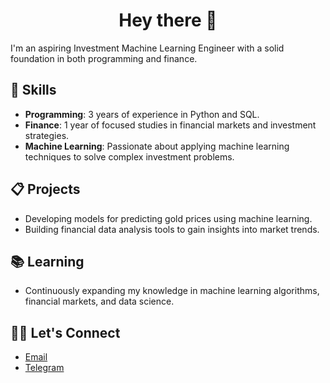 <div  align="center">
 <h1> Hey there 👋</h1>
</div>
I'm an aspiring Investment Machine Learning Engineer with a solid foundation in both programming and finance.

## 🧠 Skills
- **Programming**: 3 years of experience in Python and SQL.
- **Finance**: 1 year of focused studies in financial markets and investment strategies.
- **Machine Learning**: Passionate about applying machine learning techniques to solve complex investment problems.

## 📋 Projects
- Developing models for predicting gold prices using machine learning.
- Building financial data analysis tools to gain insights into market trends.

## 📚 Learning
- Continuously expanding my knowledge in machine learning algorithms, financial markets, and data science.

## 🤝🏻 Let's Connect
- [Email](mailto:mohammadalimirzaei.business@gmail.com)
- [Telegram](https://t.me/mrmz1010)

